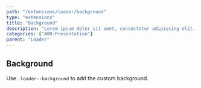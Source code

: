 ```yaml
---
path: "/extensions/loader/background"
type: "extensions"
title: "Background"
description: "Lorem ipsum dolor sit amet, consectetur adipiscing elit. Nunc tempus laoreet leo sit amet iaculis."
categories: ["400-Presentation"]
parent: "Loader"
---
```


## Background

Use `.loader--background` to add the custom background.

<demo>
  <demovanilla src="demos/inline/demos/loader/background-spinner">
  </demovanilla>
  <demovanilla src="demos/inline/demos/loader/background-direction">
  </demovanilla>
  <demovanilla src="demos/inline/demos/loader/background-size">
  </demovanilla>
</demo>
